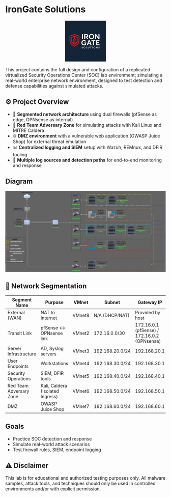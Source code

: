 # IronGate Solutions
<p align="center">
  <img src="./assets/IronGate_Solutions_Logo.png" alt="IronGate Solutions Logo" width="128"/>
</p>

This project contains the full design and configuration of a replicated virtualized Security Operations Center (SOC) lab environment; simulating a real-world enterprise network environment, designed to test detection and defense capabilities against simulated attacks.

## ⚙️ Project Overview
- 🔐 **Segmented network architecture** using dual firewalls (pfSense as edge, OPNsense as internal)
- 🧨 **Red Team Adversary Zone** for simulating attacks with Kali Linux and MITRE Caldera
- 🌐 **DMZ environment** with a vulnerable web application (OWASP Juice Shop) for external threat emulation
- 📊 **Centralized logging and SIEM** setup with Wazuh, REMnux, and DFIR tooling
- 🔎 **Multiple log sources and detection paths** for end-to-end monitoring and response


## Diagram
![Lab Diagram](./assets/lab-diagram1.jpg)

## 🧱 Network Segmentation

| Segment Name            | Purpose                        | VMnet  | Subnet            | Gateway IP     |
|-------------------------|--------------------------------|--------|-------------------|----------------|
| External (WAN)          | NAT to Internet                | VMnet8 | N/A (DHCP/NAT)    | Provided by host |
| Transit Link            | pfSense ↔ OPNsense link        | VMnet2 | 172.16.0.0/30     | 172.16.0.1 (pfSense) / 172.16.0.2 (OPNsense) |
| Server Infrastructure   | AD, Syslog servers             | VMnet3 | 192.168.20.0/24   | 192.168.20.1   |
| User Endpoints          | Workstations                   | VMnet4 | 192.168.30.0/24   | 192.168.30.1   |
| Security Operations     | SIEM, DFIR tools               | VMnet5 | 192.168.40.0/24   | 192.168.40.1   |
| Red Team Adversary Zone | Kali, Caldera (Isolated Ingress) | VMnet6 | 192.168.50.0/24 | 192.168.50.1   |
| DMZ                     | OWASP Juice Shop               | VMnet7 | 192.168.60.0/24   | 192.168.60.1   |


## Goals
- Practice SOC detection and response
- Simulate real-world attack scenarios
- Test firewall rules, SIEM, endpoint logging


## ⚠️ Disclaimer
This lab is for educational and authorized testing purposes only. All malware samples, attack tools, and techniques should only be used in controlled environments and/or with explicit permission.
